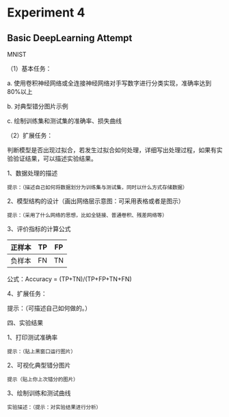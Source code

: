 # Experiment 4
## Basic DeepLearning Attempt

MNIST

（1）基本任务：

a. 使用卷积神经网络或全连接神经网络对手写数字进行分类实现，准确率达到80%以上

b. 对典型错分图片示例

c. 绘制训练集和测试集的准确率、损失曲线

（2）扩展任务：

判断模型是否出现过拟合，若发生过拟合如何处理，详细写出处理过程，如果有实验验证结果，可以描述实验结果。

1、数据处理的描述

	提示：（描述自己如何将数据划分为训练集与测试集，同时以什么方式存储数据）

2、模型结构的设计（画出网络层示意图：可采用表格或者是图示）

	提示：（采用了什么网络的思想，比如全链接、普通卷积、残差网络等）

3、评价指标的计算公式

正样本    |         TP          |           FP      
:-----------:|:-----------:|:-----------:
负样本    |         FN          |           TN

公式：Accuracy  = (TP+TN)/(TP+FP+TN+FN)

4、扩展任务：

提示：（可描述自己如何做的。）

四、实验结果

1、打印测试准确率

    提示：（贴上黑窗口运行图片）

2、可视化典型错分图片

    提示（贴上你上次错分的图片）

3、绘制训练和测试曲线

    实验描述：（提示：对实验结果进行分析）